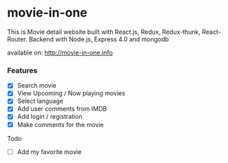 # movie-in-one
This is Movie detail website built with React.js, Redux, Redux-thunk, React-Router. Backend with Node.js, Express 4.0 and mongodb

available on: http://movie-in-one.info

### Features
- [x] Search movie
- [x] View Upcoming / Now playing movies
- [x] Select language
- [x] Add user comments from IMDB
- [x] Add login / registration
- [x] Make comments for the movie

Todo
- [ ] Add my favorite movie
